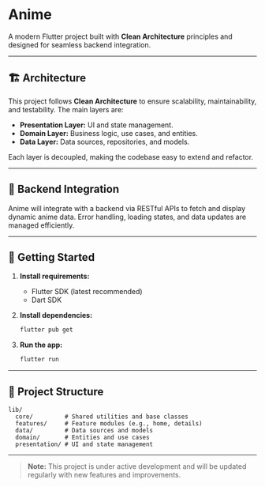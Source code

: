 # Anime

A modern Flutter project built with **Clean Architecture** principles and designed for seamless backend integration.

---

## 🏗️ Architecture

This project follows **Clean Architecture** to ensure scalability, maintainability, and testability. The main layers are:

- **Presentation Layer:** UI and state management.
- **Domain Layer:** Business logic, use cases, and entities.
- **Data Layer:** Data sources, repositories, and models.

Each layer is decoupled, making the codebase easy to extend and refactor.

---

## 🔗 Backend Integration

Anime will integrate with a backend via RESTful APIs to fetch and display dynamic anime data. Error handling, loading states, and data updates are managed efficiently.

---

## 🚀 Getting Started

1. **Install requirements:**
   - Flutter SDK (latest recommended)
   - Dart SDK

2. **Install dependencies:**
   ```sh
   flutter pub get
   ```

3. **Run the app:**
   ```sh
   flutter run
   ```

---

## 📁 Project Structure

```
lib/
  core/         # Shared utilities and base classes
  features/     # Feature modules (e.g., home, details)
  data/         # Data sources and models
  domain/       # Entities and use cases
  presentation/ # UI and state management
```

---

> **Note:** This project is under active development and will be updated regularly with new features and improvements.
